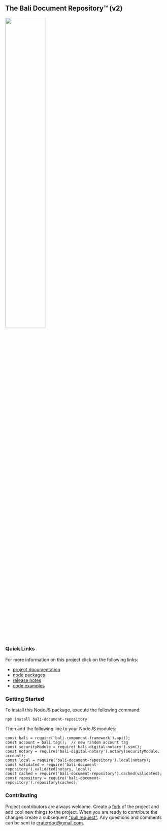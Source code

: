 ## The Bali Document Repository™ (v2)
<img src="https://craterdog.com/images/CraterDogLogo.png" width="50%">

### Quick Links
For more information on this project click on the following links:
 * [project documentation](https://github.com/craterdog-bali/js-bali-document-repository/wiki)
 * [node packages](https://www.npmjs.com/package/bali-document-repository)
 * [release notes](https://github.com/craterdog-bali/js-bali-document-repository/wiki/release-notes)
 * [code examples](https://github.com/craterdog-bali/js-bali-document-repository/wiki/code-examples)

### Getting Started
To install this NodeJS package, execute the following command:
```
npm install bali-document-repository
```
Then add the following line to your NodeJS modules:
```
const bali = require('bali-component-framework').api();
const account = bali.tag();  // new random account tag
const securityModule = require('bali-digital-notary').ssm();
const notary = require('bali-digital-notary').notary(securityModule, account);
const local = require('bali-document-repository').local(notary);
const validated = require('bali-document-repository').validated(notary, local);
const cached = require('bali-document-repository').cached(validated);
const repository = require('bali-document-repository').repository(cached);
```

### Contributing
Project contributors are always welcome. Create a
[fork](https://github.com/craterdog-bali/js-bali-document-repository) of the project and add cool
new things to the project. When you are ready to contribute the changes create a subsequent
["pull request"](https://help.github.com/articles/about-pull-requests/). Any questions and
comments can be sent to [craterdog@gmail.com](mailto:craterdog@gmail.com).
